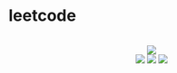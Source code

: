 # leetcode

<div align="center">
<br/>
<img src="https://img.shields.io/badge/Solved-416/3037%20=%2013%25-blue.svg?style=flat-square" />
<br/>
<img src="https://img.shields.io/badge/Easy-196/769-5CB85D.svg?style=flat-square" />
<img src="https://img.shields.io/badge/Medium-172/1595-F0AE4E.svg?style=flat-square" />
<img src="https://img.shields.io/badge/Hard-48/673-D95450.svg?style=flat-square" />
</div>